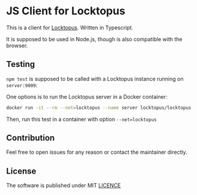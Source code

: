 # JS Client for Locktopus

This is a client for [Locktopus](https://github.com/locktopus-project/locktopus-server). Written in Typescript.

It is supposed to be used in Node.js, though is also compatible with the browser.

## Testing

`npm test` is supposed to be called with a Locktopus instance running on `server:9009`:

One options is to run the Locktopus server in a Docker container:

```bash
docker run -it --rm --net=locktopus --name server locktopus/locktopus
```

Then, run this test in a container with option `--net=locktopus`

## Contribution

Feel free to open issues for any reason or contact the maintainer directly.

## License

The software is published under MIT [LICENCE](./LICENCE)

